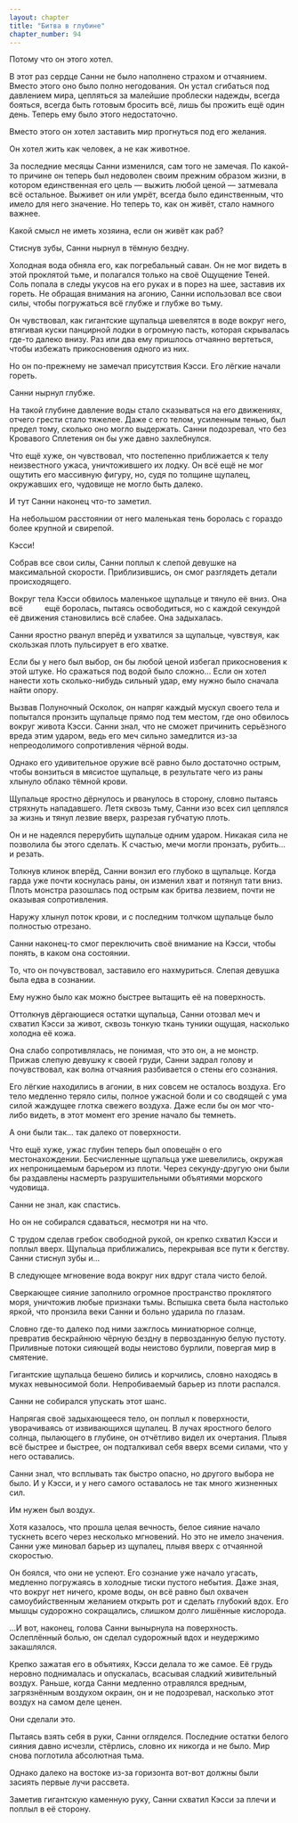 ```yaml
---
layout: chapter
title: "Битва в глубине"
chapter_number: 94
---
```


Потому что он этого хотел.

В этот раз сердце Санни не было наполнено страхом и отчаянием. Вместо этого оно было полно негодования. Он устал сгибаться под давлением мира, цепляться за малейшие проблески надежды, всегда бояться, всегда быть готовым бросить всё, лишь бы прожить ещё один день. Теперь ему было этого недостаточно.

Вместо этого он хотел заставить мир прогнуться под его желания.

Он хотел жить как человек, а не как животное.

За последние месяцы Санни изменился, сам того не замечая. По какой-то причине он теперь был недоволен своим прежним образом жизни, в котором единственная его цель — выжить любой ценой — затмевала всё остальное. Выживет он или умрёт, всегда было единственным, что имело для него значение. Но теперь то, как он живёт, стало намного важнее.

Какой смысл не иметь хозяина, если он живёт как раб?

Стиснув зубы, Санни нырнул в тёмную бездну.

Холодная вода обняла его, как погребальный саван. Он не мог видеть в этой проклятой тьме, и полагался только на своё Ощущение Теней. Соль попала в следы укусов на его руках и в порез на шее, заставив их гореть. Не обращая внимания на агонию, Санни использовал все свои силы, чтобы погружаться всё глубже и глубже во тьму.

Он чувствовал, как гигантские щупальца шевелятся в воде вокруг него, втягивая куски панцирной лодки в огромную пасть, которая скрывалась где-то далеко внизу. Раз или два ему пришлось отчаянно вертеться, чтобы избежать прикосновения одного из них.

Но он по-прежнему не замечал присутствия Кэсси. Его лёгкие начали гореть.

Санни нырнул глубже.

На такой глубине давление воды стало сказываться на его движениях, отчего грести стало тяжелее. Даже с его телом, усиленным тенью, был предел тому, сколько оно могло выдержать. Санни подозревал, что без Кровавого Сплетения он бы уже давно захлебнулся.

Что ещё хуже, он чувствовал, что постепенно приближается к телу неизвестного ужаса, уничтожившего их лодку. Он всё ещё не мог ощутить его массивную фигуру, но, судя по толщине щупалец, окружавших его, чудовище не могло быть далеко.

И тут Санни наконец что-то заметил.

На небольшом расстоянии от него маленькая тень боролась с гораздо более крупной и свирепой.

Кэсси!

Собрав все свои силы, Санни поплыл к слепой девушке на максимальной скорости. Приблизившись, он смог разглядеть детали происходящего.

Вокруг тела Кэсси обвилось маленькое щупальце и тянуло её вниз. Она всё           ещё боролась, пытаясь освободиться, но с каждой секундой её движения становились всё слабее. Она задыхалась.

Санни яростно рванул вперёд и ухватился за щупальце, чувствуя, как скользкая плоть пульсирует в его хватке.

Если бы у него был выбор, он бы любой ценой избегал прикосновения к этой штуке. Но сражаться под водой было сложно... Если он хотел нанести хоть сколько-нибудь сильный удар, ему нужно было сначала найти опору.

Вызвав Полуночный Осколок, он напряг каждый мускул своего тела и попытался пронзить щупальце прямо под тем местом, где оно обвилось вокруг живота Кэсси. Санни знал, что не сможет причинить серьёзного вреда этим ударом, ведь его меч сильно замедлится из-за непреодолимого сопротивления чёрной воды.

Однако его удивительное оружие всё равно было достаточно острым, чтобы вонзиться в мясистое щупальце, в результате чего из раны хлынуло облако тёмной крови.

Щупальце яростно дёрнулось и рванулось в сторону, словно пытаясь стряхнуть нападавшего. Летя сквозь тьму, Санни изо всех сил цеплялся за жизнь и тянул лезвие вверх, разрезая губчатую плоть.

Он и не надеялся перерубить щупальце одним ударом. Никакая сила не позволила бы этого сделать. К счастью, мечи могли пронзать, рубить... и резать.

Толкнув клинок вперёд, Санни вонзил его глубоко в щупальце. Когда гарда уже почти коснулась раны, он изменил хват и потянул тати вниз. Плоть монстра разошлась под острым как бритва лезвием, почти не оказывая сопротивления.

Наружу хлынул поток крови, и с последним толчком щупальце было полностью отрезано.

Санни наконец-то смог переключить своё внимание на Кэсси, чтобы понять, в каком она состоянии.

То, что он почувствовал, заставило его нахмуриться. Слепая девушка была едва в сознании.

Ему нужно было как можно быстрее вытащить её на поверхность.

Оттолкнув дёргающиеся остатки щупальца, Санни отозвал меч и схватил Кэсси за живот, сквозь тонкую ткань туники ощущая, насколько холодна её кожа.

Она слабо сопротивлялась, не понимая, что это он, а не монстр. Прижав слепую девушку к своей груди, Санни задрал голову и почувствовал, как волна отчаяния разбивается о стены его сознания.

Его лёгкие находились в агонии, в них совсем не осталось воздуха. Его тело медленно теряло силы, полное ужасной боли и со сводящей с ума силой жаждущее глотка свежего воздуха. Даже если бы он мог что-либо видеть, в этот момент его зрение начало бы темнеть.

А они были так... так далеко от поверхности.

Что ещё хуже, ужас глубин теперь был оповещён о его местонахождении. Бесчисленные щупальца уже шевелились, окружая их непроницаемым барьером из плоти. Через секунду-другую они были бы раздавлены насмерть разрушительными объятиями морского чудовища.

Санни не знал, как спастись.

Но он не собирался сдаваться, несмотря ни на что.

С трудом сделав гребок свободной рукой, он крепко схватил Кэсси и поплыл вверх. Щупальца приближались, перекрывая все пути к бегству. Санни стиснул зубы и...

В следующее мгновение вода вокруг них вдруг стала чисто белой.

Сверкающее сияние заполнило огромное пространство проклятого моря, уничтожив любые признаки тьмы. Вспышка света была настолько яркой, что пронзила веки Санни и больно ударила по глазам.

Словно где-то далеко под ними зажглось миниатюрное солнце, превратив бескрайнюю чёрную бездну в первозданную белую пустоту. Приливные потоки сияющей воды неистово бурлили, повергая мир в смятение.

Гигантские щупальца бешено бились и корчились, словно находясь в муках невыносимой боли. Непробиваемый барьер из плоти распался.

Санни не собирался упускать этот шанс.

Напрягая своё задыхающееся тело, он поплыл к поверхности, уворачиваясь от извивающихся щупалец. В лучах яростного белого солнца, пылающего в глубине, он отчётливо видел их очертания. Плывя всё быстрее и быстрее, он подталкивал себя вверх всеми силами, что у него оставались.

Санни знал, что всплывать так быстро опасно, но другого выбора не было. И у Кэсси, и у него самого оставалось не так много жизненных сил.

Им нужен был воздух.

Хотя казалось, что прошла целая вечность, белое сияние начало тускнеть всего через несколько мгновений. Но это не имело значения. Санни уже миновал барьер из щупалец, плывя вверх с отчаянной скоростью.

Он боялся, что они не успеют. Его сознание уже начало угасать, медленно погружаясь в холодные тиски пустого небытия. Даже зная, что вокруг нет ничего, кроме воды, он всё равно был охвачен самоубийственным желанием открыть рот и сделать глубокий вдох. Его мышцы судорожно сокращались, слишком долго лишённые кислорода.

...И вот, наконец, голова Санни вынырнула на поверхность. Ослеплённый болью, он сделал судорожный вдох и неудержимо закашлялся.

Крепко зажатая его в объятиях, Кэсси делала то же самое. Её грудь неровно поднималась и опускалась, всасывая сладкий живительный воздух. Раньше, когда Санни медленно отравлялся вредным, загрязнённым воздухом окраин, он и не подозревал, насколько этот воздух на самом деле ценен.

Они сделали это.

Пытаясь взять себя в руки, Санни огляделся. Последние остатки белого сияния давно исчезли, стёрлись, словно их никогда и не было. Мир снова поглотила абсолютная тьма.

Однако далеко на востоке из-за горизонта вот-вот должны были засиять первые лучи рассвета.

Заметив гигантскую каменную руку, Санни схватил Кэсси за плечи и поплыл в её сторону.
